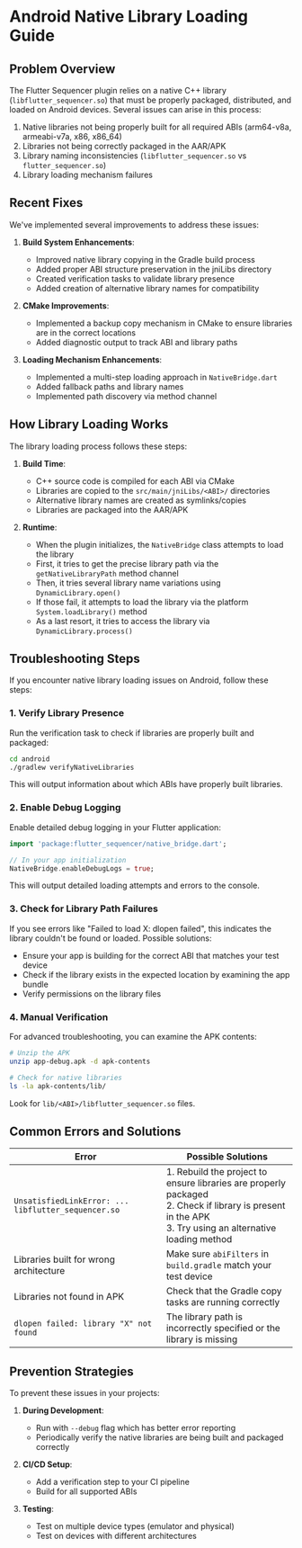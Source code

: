 # Android Native Library Loading Guide

## Problem Overview

The Flutter Sequencer plugin relies on a native C++ library (`libflutter_sequencer.so`) that must be properly packaged, distributed, and loaded on Android devices. Several issues can arise in this process:

1. Native libraries not being properly built for all required ABIs (arm64-v8a, armeabi-v7a, x86, x86_64)
2. Libraries not being correctly packaged in the AAR/APK
3. Library naming inconsistencies (`libflutter_sequencer.so` vs `flutter_sequencer.so`)
4. Library loading mechanism failures

## Recent Fixes

We've implemented several improvements to address these issues:

1. **Build System Enhancements**:
   - Improved native library copying in the Gradle build process
   - Added proper ABI structure preservation in the jniLibs directory
   - Created verification tasks to validate library presence
   - Added creation of alternative library names for compatibility

2. **CMake Improvements**:
   - Implemented a backup copy mechanism in CMake to ensure libraries are in the correct locations
   - Added diagnostic output to track ABI and library paths
   
3. **Loading Mechanism Enhancements**:
   - Implemented a multi-step loading approach in `NativeBridge.dart`
   - Added fallback paths and library names
   - Implemented path discovery via method channel

## How Library Loading Works

The library loading process follows these steps:

1. **Build Time**:
   - C++ source code is compiled for each ABI via CMake
   - Libraries are copied to the `src/main/jniLibs/<ABI>/` directories
   - Alternative library names are created as symlinks/copies
   - Libraries are packaged into the AAR/APK

2. **Runtime**:
   - When the plugin initializes, the `NativeBridge` class attempts to load the library
   - First, it tries to get the precise library path via the `getNativeLibraryPath` method channel
   - Then, it tries several library name variations using `DynamicLibrary.open()`
   - If those fail, it attempts to load the library via the platform `System.loadLibrary()` method
   - As a last resort, it tries to access the library via `DynamicLibrary.process()`

## Troubleshooting Steps

If you encounter native library loading issues on Android, follow these steps:

### 1. Verify Library Presence

Run the verification task to check if libraries are properly built and packaged:

```bash
cd android
./gradlew verifyNativeLibraries
```

This will output information about which ABIs have properly built libraries.

### 2. Enable Debug Logging

Enable detailed debug logging in your Flutter application:

```dart
import 'package:flutter_sequencer/native_bridge.dart';

// In your app initialization
NativeBridge.enableDebugLogs = true;
```

This will output detailed loading attempts and errors to the console.

### 3. Check for Library Path Failures

If you see errors like "Failed to load X: dlopen failed", this indicates the library couldn't be found or loaded. Possible solutions:

- Ensure your app is building for the correct ABI that matches your test device
- Check if the library exists in the expected location by examining the app bundle
- Verify permissions on the library files

### 4. Manual Verification

For advanced troubleshooting, you can examine the APK contents:

```bash
# Unzip the APK
unzip app-debug.apk -d apk-contents

# Check for native libraries
ls -la apk-contents/lib/
```

Look for `lib/<ABI>/libflutter_sequencer.so` files.

## Common Errors and Solutions

| Error | Possible Solutions |
|-------|-------------------|
| `UnsatisfiedLinkError: ... libflutter_sequencer.so` | 1. Rebuild the project to ensure libraries are properly packaged<br>2. Check if library is present in the APK<br>3. Try using an alternative loading method |
| Libraries built for wrong architecture | Make sure `abiFilters` in `build.gradle` match your test device |
| Libraries not found in APK | Check that the Gradle copy tasks are running correctly |
| `dlopen failed: library "X" not found` | The library path is incorrectly specified or the library is missing |

## Prevention Strategies

To prevent these issues in your projects:

1. **During Development**:
   - Run with `--debug` flag which has better error reporting
   - Periodically verify the native libraries are being built and packaged correctly
   
2. **CI/CD Setup**:
   - Add a verification step to your CI pipeline
   - Build for all supported ABIs
   
3. **Testing**:
   - Test on multiple device types (emulator and physical)
   - Test on devices with different architectures 